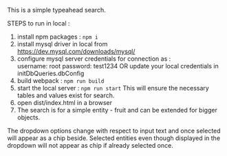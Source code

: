 This is a simple typeahead search.

STEPS to run in local :
1. install npm packages : `npm i`
2. install mysql driver in local from https://dev.mysql.com/downloads/mysql/
3. configure mysql server credentials for connection as :   
   username: root
   password: test1234
   OR update your local credentials in initDbQueries.dbConfig
3. build webpack : `npm run build`
4. start the local server :  `npm run start`
   This will ensure the necessary tables and values exist for search.
5. open dist/index.html in a browser
6. The search is for a simple entity - fruit and can be extended for bigger objects.

The dropdown options change with respect to input text and once selected will appear as a chip beside.
Selected entities even though displayed in the dropdown will not appear as chip if already selected once.
